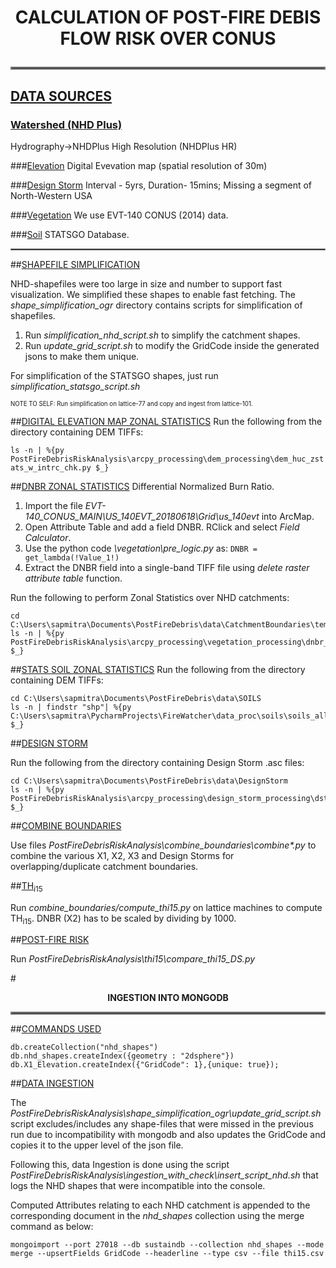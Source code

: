 <h1><b><center>CALCULATION OF POST-FIRE DEBIS FLOW RISK OVER CONUS</center></b>
<hr style="border:2px solid gray">

<h2><u>DATA SOURCES</u></h2>

### [Watershed (NHD Plus)](https://apps.nationalmap.gov/downloader/#/)
Hydrography->NHDPlus High Resolution (NHDPlus HR)

###[Elevation](https://apps.nationalmap.gov/downloader/#/)
Digital Evevation map (spatial resolution of 30m)

###[Design Storm](https://hdsc.nws.noaa.gov/hdsc/pfds/pfds_gis.html)
Interval - 5yrs, Duration- 15mins; Missing a segment of North-Western USA

###[Vegetation](https://landfire.gov/version_download.php#)
We use EVT-140 CONUS (2014) data.

###[Soil](https://water.usgs.gov/GIS/metadata/usgswrd/XML/ussoils.xml#stdorder)
STATSGO Database.

<hr style="border:0.5px solid gray">

##<u>SHAPEFILE SIMPLIFICATION</u>

NHD-shapefiles were too large in size and number to support fast visualization. We simplified these shapes to enable fast 
fetching. The *shape_simplification_ogr* directory contains scripts for simplification of shapefiles. 

1) Run *simplification_nhd_script.sh* to simplify the catchment shapes.
2) Run *update_grid_script.sh* to modify the GridCode inside the generated jsons to make them unique.

For simplification of the STATSGO shapes, just run *simplification_statsgo_script.sh*

<sub><sub>NOTE TO SELF: Run simplification on lattice-77 and copy and ingest from lattice-101.</sub></sub>

##<u>DIGITAL ELEVATION MAP ZONAL STATISTICS</u>
Run the following from the directory containing DEM TIFFs:

```ls -n | %{py  PostFireDebrisRiskAnalysis\arcpy_processing\dem_processing\dem_huc_zstats_w_intrc_chk.py $_}```

##<u>DNBR ZONAL STATISTICS</u>
Differential Normalized Burn Ratio. 

1) Import the file *EVT-140_CONUS_MAIN\US_140EVT_20180618\Grid\us_140evt* into ArcMap. 
2) Open Attribute Table and add a field DNBR. RClick and select *Field Calculator*. 
3) Use the python code *\vegetation\pre_logic.py* as: ```DNBR = get_lambda(!Value_1!)```
4) Extract the DNBR field into a single-band TIFF file using *delete raster attribute table* function.
   
Run the following to perform Zonal Statistics over NHD catchments:

```
cd C:\Users\sapmitra\Documents\PostFireDebris\data\CatchmentBoundaries\temp_shapefiles
ls -n | %{py PostFireDebrisRiskAnalysis\arcpy_processing\vegetation_processing\dnbr_zonal_stats_single.py $_}
```

##<u>STATS SOIL ZONAL STATISTICS</u>
Run the following from the directory containing DEM TIFFs:

```
cd C:\Users\sapmitra\Documents\PostFireDebris\data\SOILS
ls -n | findstr "shp"| %{py C:\Users\sapmitra\PycharmProjects\FireWatcher\data_proc\soils\soils_all_hucs_zonal_stats_single.py $_}
```


##<u>DESIGN STORM</u>

Run the following from the directory containing Design Storm .asc files:

```
cd C:\Users\sapmitra\Documents\PostFireDebris\data\DesignStorm
ls -n | %{py PostFireDebrisRiskAnalysis\arcpy_processing\design_storm_processing\dstorm_huc_zonal_intrc_chk_single.py $_}
```

##<u>COMBINE BOUNDARIES</u>

Use files *PostFireDebrisRiskAnalysis\combine_boundaries\combine\*.py* to combine the various X1, X2, X3 and 
Design Storms for overlapping/duplicate catchment boundaries.

##<u>TH<sub>i15</sub></u>

Run *combine_boundaries/compute_thi15.py* on lattice machines to compute TH<sub>i15</sub>. DNBR (X2) has to be scaled by dividing by 1000.

##<u>POST-FIRE RISK</u>

Run *PostFireDebrisRiskAnalysis\thi15\compare_thi15_DS.py*



#<b><center>INGESTION INTO MONGODB</center></b>
<hr style="border:2px solid gray">


##<u>COMMANDS USED</u>

```
db.createCollection("nhd_shapes")
db.nhd_shapes.createIndex({geometry : "2dsphere"})
db.X1_Elevation.createIndex({"GridCode": 1},{unique: true});
```
##<u>DATA INGESTION</u>

The *PostFireDebrisRiskAnalysis\shape_simplification_ogr\update_grid_script.sh* script excludes/includes any shape-files that
were missed in the previous run due to incompatibility with mongodb and also updates the GridCode and copies it to the upper level
of the json file. 

Following this, data Ingestion is done using the script *PostFireDebrisRiskAnalysis\ingestion_with_check\insert_script_nhd.sh* 
that logs the NHD shapes that were incompatible into the console. 


Computed Attributes relating to each NHD catchment is appended to the corresponding document in the *nhd_shapes* collection using the merge command as below:

```
mongoimport --port 27018 --db sustaindb --collection nhd_shapes --mode merge --upsertFields GridCode --headerline --type csv --file thi15.csv
```
